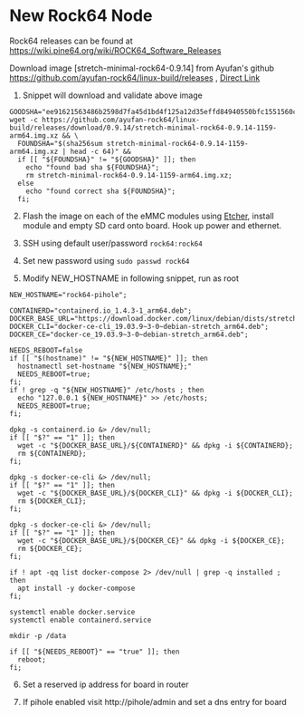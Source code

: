 # New Rock64 Node

Rock64 releases can be found at https://wiki.pine64.org/wiki/ROCK64_Software_Releases

Download image [stretch-minimal-rock64-0.9.14] from Ayufan's github https://github.com/ayufan-rock64/linux-build/releases , [Direct Link](https://github.com/ayufan-rock64/linux-build/releases/download/0.9.14/stretch-minimal-rock64-0.9.14-1159-arm64.img.xz)

1) Snippet will download and validate above image
```
GOODSHA="ee91621563486b2598d7fa45d1bd4f125a12d35effd84940550bfc1551560cdd"
wget -c https://github.com/ayufan-rock64/linux-build/releases/download/0.9.14/stretch-minimal-rock64-0.9.14-1159-arm64.img.xz && \
  FOUNDSHA="$(sha256sum stretch-minimal-rock64-0.9.14-1159-arm64.img.xz | head -c 64)" &&
  if [[ "${FOUNDSHA}" != "${GOODSHA}" ]]; then
    echo "found bad sha ${FOUNDSHA}";
    rm stretch-minimal-rock64-0.9.14-1159-arm64.img.xz;
  else
    echo "found correct sha ${FOUNDSHA}";
  fi;
```

2) Flash the image on each of the eMMC modules using [Etcher](https://www.balena.io/etcher/), install module and empty SD card onto board. Hook up power and ethernet.

3) SSH using default user/password `rock64:rock64`

4) Set new password using `sudo passwd rock64`

5) Modify NEW_HOSTNAME in following snippet, run as root

```
NEW_HOSTNAME="rock64-pihole";

CONTAINERD="containerd.io_1.4.3-1_arm64.deb";
DOCKER_BASE_URL="https://download.docker.com/linux/debian/dists/stretch/pool/stable/arm64";
DOCKER_CLI="docker-ce-cli_19.03.9~3-0~debian-stretch_arm64.deb";
DOCKER_CE="docker-ce_19.03.9~3-0~debian-stretch_arm64.deb";

NEEDS_REBOOT=false
if [[ "$(hostname)" != "${NEW_HOSTNAME}" ]]; then
  hostnamectl set-hostname "${NEW_HOSTNAME};"
  NEEDS_REBOOT=true;
fi;
if ! grep -q "${NEW_HOSTNAME}" /etc/hosts ; then
  echo "127.0.0.1 ${NEW_HOSTNAME}" >> /etc/hosts;
  NEEDS_REBOOT=true;
fi;

dpkg -s containerd.io &> /dev/null;
if [[ "$?" == "1" ]]; then
  wget -c "${DOCKER_BASE_URL}/${CONTAINERD}" && dpkg -i ${CONTAINERD};
  rm ${CONTAINERD};
fi;

dpkg -s docker-ce-cli &> /dev/null;
if [[ "$?" == "1" ]]; then
  wget -c "${DOCKER_BASE_URL}/${DOCKER_CLI}" && dpkg -i ${DOCKER_CLI};
  rm ${DOCKER_CLI};
fi;

dpkg -s docker-ce-cli &> /dev/null;
if [[ "$?" == "1" ]]; then
  wget -c "${DOCKER_BASE_URL}/${DOCKER_CE}" && dpkg -i ${DOCKER_CE};
  rm ${DOCKER_CE};
fi;

if ! apt -qq list docker-compose 2> /dev/null | grep -q installed ; then
  apt install -y docker-compose
fi;

systemctl enable docker.service
systemctl enable containerd.service

mkdir -p /data

if [[ "${NEEDS_REBOOT}" == "true" ]]; then
  reboot;
fi;

```

6) Set a reserved ip address for board in router

7) If pihole enabled visit http://pihole/admin and set a dns entry for board
